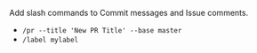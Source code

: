 Add slash commands to Commit messages and Issue comments.

* `/pr --title 'New PR Title' --base master`
* `/label mylabel`
